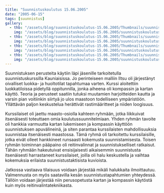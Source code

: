 ```yaml
---
title: "Suunnistuskoulutus 15.06.2005"
date: "2005-06-15"
tags: [suunnistus]
gallery:
  - thb: "/assets/blog/suunnistuskoulutus-15.06.2005/Thumbnails/suunnistuskoulutus200500615_01b.jpg"
    img: "/assets/blog/suunnistuskoulutus-15.06.2005/suunnistuskoulutus200500615_01b.jpg"
  - thb: "/assets/blog/suunnistuskoulutus-15.06.2005/Thumbnails/suunnistuskoulutus200500615_02b.jpg"
    img: "/assets/blog/suunnistuskoulutus-15.06.2005/suunnistuskoulutus200500615_02b.jpg"
  - thb: "/assets/blog/suunnistuskoulutus-15.06.2005/Thumbnails/suunnistuskoulutus200500615_03b.jpg"
    img: "/assets/blog/suunnistuskoulutus-15.06.2005/suunnistuskoulutus200500615_03b.jpg"
  - thb: "/assets/blog/suunnistuskoulutus-15.06.2005/Thumbnails/suunnistuskoulutus200500615_04b.jpg"
    img: "/assets/blog/suunnistuskoulutus-15.06.2005/suunnistuskoulutus200500615_04b.jpg"
---
```


Suunnistuksen perusteita käytiin läpi jäsenille tarkoitetulla
suunnistuskurssilla Kauniaisissa. Jo perinteiseen malliin Iltsu oli
järjestänyt oivalliset luokka- ja huoltotilat tapahtumaa varten. Kurssi
aloitettiin luokkatiloissa pidetyllä oppitunnilla, jonka aiheena oli
kompassin ja kartan käyttö. Teoria ja perusteet saatiin tutuksi
muutamien harjoitteiden kautta ja varsin pian voitiinkin siirtyä jo ulos
maastoon todelliseen ympäristöön. Yllättävän paljon keskustelua
herättivät rastimääritteet ja niiden loogisuus.

Kurssilaiset oli jaettu maasto-osiolla kahteen ryhmään, jotka liikkuivat
itsenäisesti toteuttaen omia koulutussuunnitelmiaan. Yhden ryhmän
tavoite oli hankkia varmuutta kartan lukemiseen ja kompassin käyttöön
suunnistuksen apuvälineinä, ja siten parantaa kurssilaisten
mahdollisuuksia suunnistaa itsenäisesti maastossa. Tämä ryhmä oli
tarkoitettu kurssilaisille, jotka eivät olleet hankkineet runsaasti
kokemusta suunnistamisesta. Toisen ryhmän toiminnan pääpaino oli
reitinvalinnat ja suunnistukselliset ratkaisut. Tähän ryhmään
hakeutuivat ensisijaisesti aikaisemmin suunnistusta itsenäisesti
harrastaneet kurssilaiset, joilla oli halu keskustella ja vaihtaa
kokemuksia erilaista suunnistustaktisista kuvioista.

Jatkossa vastaava tilaisuus voidaan järjestää mikäli halukkaita
ilmoittautuu. Valmennusta on myös saatavilla kesän suunnistustapahtumien
yhteydessä. Tällöin voidaan järjestää niin perusopetusta kartan ja
kompassin käytöstä kuin myös reitinvalintatekniikasta.
